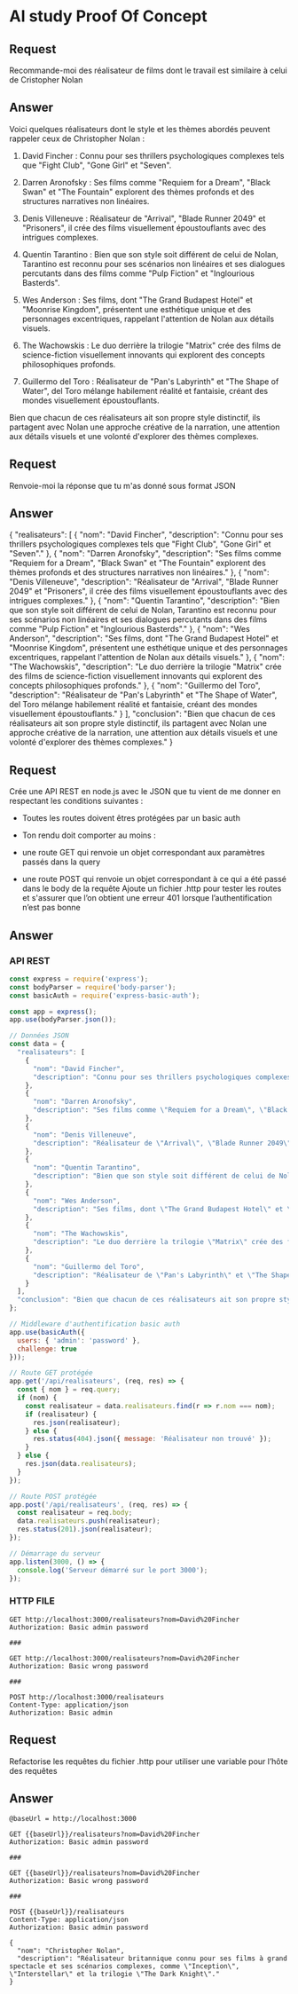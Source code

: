 # AI study Proof Of Concept

## Request

Recommande-moi des réalisateur de films dont le travail est similaire à celui de Cristopher Nolan

## Answer

Voici quelques réalisateurs dont le style et les thèmes abordés peuvent rappeler ceux de Christopher Nolan :

1. David Fincher : Connu pour ses thrillers psychologiques complexes tels que "Fight Club", "Gone Girl" et "Seven".

2. Darren Aronofsky : Ses films comme "Requiem for a Dream", "Black Swan" et "The Fountain" explorent des thèmes profonds et des structures narratives non linéaires.

3. Denis Villeneuve : Réalisateur de "Arrival", "Blade Runner 2049" et "Prisoners", il crée des films visuellement époustouflants avec des intrigues complexes.

4. Quentin Tarantino : Bien que son style soit différent de celui de Nolan, Tarantino est reconnu pour ses scénarios non linéaires et ses dialogues percutants dans des films comme "Pulp Fiction" et "Inglourious Basterds".

5. Wes Anderson : Ses films, dont "The Grand Budapest Hotel" et "Moonrise Kingdom", présentent une esthétique unique et des personnages excentriques, rappelant l'attention de Nolan aux détails visuels.

6. The Wachowskis : Le duo derrière la trilogie "Matrix" crée des films de science-fiction visuellement innovants qui explorent des concepts philosophiques profonds.

7. Guillermo del Toro : Réalisateur de "Pan's Labyrinth" et "The Shape of Water", del Toro mélange habilement réalité et fantaisie, créant des mondes visuellement époustouflants.

Bien que chacun de ces réalisateurs ait son propre style distinctif, ils partagent avec Nolan une approche créative de la narration, une attention aux détails visuels et une volonté d'explorer des thèmes complexes.

## Request

Renvoie-moi la réponse que tu m'as donné sous format JSON

## Answer

{
  "realisateurs": [
    {
      "nom": "David Fincher",
      "description": "Connu pour ses thrillers psychologiques complexes tels que \"Fight Club\", \"Gone Girl\" et \"Seven\"."
    },
    {
      "nom": "Darren Aronofsky",
      "description": "Ses films comme \"Requiem for a Dream\", \"Black Swan\" et \"The Fountain\" explorent des thèmes profonds et des structures narratives non linéaires."
    },
    {
      "nom": "Denis Villeneuve",
      "description": "Réalisateur de \"Arrival\", \"Blade Runner 2049\" et \"Prisoners\", il crée des films visuellement époustouflants avec des intrigues complexes."
    },
    {
      "nom": "Quentin Tarantino",
      "description": "Bien que son style soit différent de celui de Nolan, Tarantino est reconnu pour ses scénarios non linéaires et ses dialogues percutants dans des films comme \"Pulp Fiction\" et \"Inglourious Basterds\"."
    },
    {
      "nom": "Wes Anderson",
      "description": "Ses films, dont \"The Grand Budapest Hotel\" et \"Moonrise Kingdom\", présentent une esthétique unique et des personnages excentriques, rappelant l'attention de Nolan aux détails visuels."
    },
    {
      "nom": "The Wachowskis",
      "description": "Le duo derrière la trilogie \"Matrix\" crée des films de science-fiction visuellement innovants qui explorent des concepts philosophiques profonds."
    },
    {
      "nom": "Guillermo del Toro",
      "description": "Réalisateur de \"Pan's Labyrinth\" et \"The Shape of Water\", del Toro mélange habilement réalité et fantaisie, créant des mondes visuellement époustouflants."
    }
  ],
  "conclusion": "Bien que chacun de ces réalisateurs ait son propre style distinctif, ils partagent avec Nolan une approche créative de la narration, une attention aux détails visuels et une volonté d'explorer des thèmes complexes."
}

## Request

Crée une API REST en node.js avec le JSON que tu vient de me donner en respectant les conditions suivantes : 
- Toutes les routes doivent êtres protégées par un basic auth
- Ton rendu doit comporter au moins :

- une route GET qui renvoie un objet correspondant aux paramètres passés dans la query
-  une route POST qui renvoie un objet correspondant à ce qui a été passé dans le body de la requête
Ajoute un fichier .http pour tester les routes et s'assurer que l’on obtient une erreur 401 lorsque l’authentification n’est pas bonne

## Answer

### API REST

```js
const express = require('express');
const bodyParser = require('body-parser');
const basicAuth = require('express-basic-auth');

const app = express();
app.use(bodyParser.json());

// Données JSON
const data = {
  "realisateurs": [
    {
      "nom": "David Fincher",
      "description": "Connu pour ses thrillers psychologiques complexes tels que \"Fight Club\", \"Gone Girl\" et \"Seven\"."
    },
    {
      "nom": "Darren Aronofsky",
      "description": "Ses films comme \"Requiem for a Dream\", \"Black Swan\" et \"The Fountain\" explorent des thèmes profonds et des structures narratives non linéaires."
    },
    {
      "nom": "Denis Villeneuve",
      "description": "Réalisateur de \"Arrival\", \"Blade Runner 2049\" et \"Prisoners\", il crée des films visuellement époustouflants avec des intrigues complexes."
    },
    {
      "nom": "Quentin Tarantino",
      "description": "Bien que son style soit différent de celui de Nolan, Tarantino est reconnu pour ses scénarios non linéaires et ses dialogues percutants dans des films comme \"Pulp Fiction\" et \"Inglourious Basterds\"."
    },
    {
      "nom": "Wes Anderson",
      "description": "Ses films, dont \"The Grand Budapest Hotel\" et \"Moonrise Kingdom\", présentent une esthétique unique et des personnages excentriques, rappelant l'attention de Nolan aux détails visuels."
    },
    {
      "nom": "The Wachowskis",
      "description": "Le duo derrière la trilogie \"Matrix\" crée des films de science-fiction visuellement innovants qui explorent des concepts philosophiques profonds."
    },
    {
      "nom": "Guillermo del Toro",
      "description": "Réalisateur de \"Pan's Labyrinth\" et \"The Shape of Water\", del Toro mélange habilement réalité et fantaisie, créant des mondes visuellement époustouflants."
    }
  ],
  "conclusion": "Bien que chacun de ces réalisateurs ait son propre style distinctif, ils partagent avec Nolan une approche créative de la narration, une attention aux détails visuels et une volonté d'explorer des thèmes complexes."
};

// Middleware d'authentification basic auth
app.use(basicAuth({
  users: { 'admin': 'password' },
  challenge: true
}));

// Route GET protégée
app.get('/api/realisateurs', (req, res) => {
  const { nom } = req.query;
  if (nom) {
    const realisateur = data.realisateurs.find(r => r.nom === nom);
    if (realisateur) {
      res.json(realisateur);
    } else {
      res.status(404).json({ message: 'Réalisateur non trouvé' });
    }
  } else {
    res.json(data.realisateurs);
  }
});

// Route POST protégée
app.post('/api/realisateurs', (req, res) => {
  const realisateur = req.body;
  data.realisateurs.push(realisateur);
  res.status(201).json(realisateur);
});

// Démarrage du serveur
app.listen(3000, () => {
  console.log('Serveur démarré sur le port 3000');
});

```

### HTTP FILE

```http
GET http://localhost:3000/realisateurs?nom=David%20Fincher
Authorization: Basic admin password

###

GET http://localhost:3000/realisateurs?nom=David%20Fincher
Authorization: Basic wrong password

###

POST http://localhost:3000/realisateurs
Content-Type: application/json
Authorization: Basic admin
```

## Request

Refactorise les requêtes du fichier .http pour utiliser une variable pour l’hôte des requêtes

## Answer

```http
@baseUrl = http://localhost:3000

GET {{baseUrl}}/realisateurs?nom=David%20Fincher
Authorization: Basic admin password

###

GET {{baseUrl}}/realisateurs?nom=David%20Fincher
Authorization: Basic wrong password

###

POST {{baseUrl}}/realisateurs
Content-Type: application/json
Authorization: Basic admin password

{
  "nom": "Christopher Nolan",
  "description": "Réalisateur britannique connu pour ses films à grand spectacle et ses scénarios complexes, comme \"Inception\", \"Interstellar\" et la trilogie \"The Dark Knight\"."
}
```
